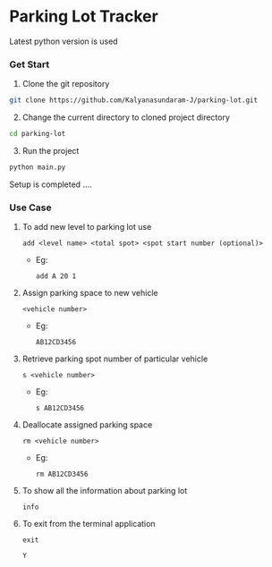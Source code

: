 # Parking Lot Tracker

Latest python version is used

### Get Start

1. Clone the git repository
```bash
git clone https://github.com/Kalyanasundaram-J/parking-lot.git
```

2. Change the current directory to cloned project directory
```bash
cd parking-lot
```
3. Run the project
```bash
python main.py
```
Setup is completed ....

### Use Case

1. To add new level to parking lot use
    ```
    add <level name> <total spot> <spot start number (optional)>
    ```
    - Eg: 
        ```
        add A 20 1
        ```
2. Assign parking space to new vehicle
    ```
    <vehicle number>
    ```
    - Eg:
        ```
        AB12CD3456
        ```
3. Retrieve parking spot number of particular vehicle
    ```
    s <vehicle number>
    ```
    - Eg:
        ```
        s AB12CD3456
        ```
4. Deallocate assigned parking space
    ```
    rm <vehicle number>
    ```
    - Eg:
        ```
        rm AB12CD3456
        ```
5. To show all the information about parking lot
    ```
    info
    ```
6. To exit from the terminal application
    ```
    exit
    ```
    ```
    Y
    ```

